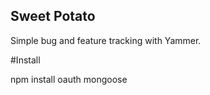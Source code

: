 Sweet Potato
------------------

Simple bug and feature tracking with Yammer.


#Install

npm install oauth mongoose

